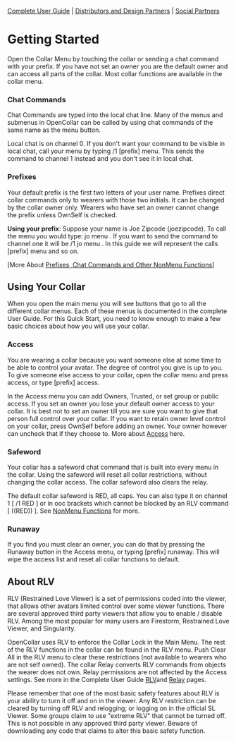 [Complete User Guide](https://github.com/OpenCollarTeam/OpenCollar/wiki/Complete-User-Guide) | [Distributors and Design Partners](https://github.com/OpenCollarTeam/OpenCollar/wiki/OpenCollar-Distributors-and-Designers) | [Social Partners](https://github.com/OpenCollarTeam/OpenCollar/wiki/OpenCollar-Social-Partner-Locations)
# Getting Started
Open the Collar Menu by touching the collar or sending a chat command with your prefix.  If you have not set an owner you are the default owner and can access all parts of the collar.  Most collar functions are available in the collar menu. 

### Chat Commands
Chat Commands are typed into the local chat line. Many of the menus and submenus in OpenCollar can be called by using chat commands of the same name as the menu button.

Local chat is on channel 0. If you don't want your command to be visible in local chat, call your menu by typing /1 [prefix] menu. This sends the command to channel 1 instead and you don't see it in local chat.

### Prefixes

Your default prefix is the first two letters of your user name.  Prefixes direct collar commands only to wearers with those two initials.  It can be changed by the collar owner only.  Wearers who have set an owner cannot change the prefix unless OwnSelf is checked.  

**Using your prefix**:  Suppose your name is Joe Zipcode (joezipcode).  To call the menu you would type:  jo menu . If you want to send the command to channel one it will be /1 jo menu . In this guide we will represent the calls [prefix] menu and so on.

[More About [Prefixes, Chat Commands and Other NonMenu Functions](https://github.com/OpenCollarTeam/OpenCollar/wiki/Prefixes,-Chat-Commands-and-Other-Non-Menu-Functions)]
 
## Using Your Collar

When you open the main menu you will see buttons that go to all the different collar menus.  Each of these menus is documented in the complete User Guide.  For this Quick Start, you need to know enough to make a few basic choices about how you will use your collar.

### Access
You are wearing a collar because you want someone else at some time to be able to control your avatar.  The degree of control you give is up to you.  To give someone else access to your collar, open the collar menu and press access, or type [prefix] access.  

In the Access menu you can add Owners, Trusted, or set group or public access.  If you set an owner you lose your default owner access to your collar. It is best not to set an owner till you are sure you want to give that person full control over your collar. If you want to retain owner level control on your collar, press OwnSelf before adding an owner.  Your owner however can uncheck that if they choose to.  More about [Access](https://github.com/OpenCollarTeam/OpenCollar/wiki/Access) here.

### Safeword

Your collar has a safeword chat command that is built into every menu in the collar.  Using the safeword will reset all collar restrictions, without changing the collar access.  The collar safeword also clears the relay.

The default collar safeword is RED, all caps.  You can also type it on channel 1 [ /1 RED ] or in ooc brackets which cannot be blocked by an RLV command [ ((RED)) ].  See [NonMenu Functions](https://github.com/OpenCollarTeam/OpenCollar/wiki/Prefixes,-Chat-Commands-and-Other-Non-Menu-Functions) for more.

### Runaway

If you find you must clear an owner, you can do that by pressing the Runaway button in the Access menu, or typing [prefix] runaway.  This will wipe the access list and reset all collar functions to default.

## About RLV

RLV (Restrained Love Viewer) is a set of permissions coded into the viewer, that allows other avatars limited control over some viewer functions. There are several approved third party viewers that allow you to enable / disable RLV. Among the most popular for many users are Firestorm, Restrained Love Viewer, and Singularity.

OpenCollar uses RLV to enforce the Collar Lock in the Main Menu.  The rest of the RLV functions in the collar can be found in the RLV menu.  Push Clear All in the RLV menu to clear these restrictions (not available to wearers who are not self owned).  The collar Relay converts RLV commands from objects the wearer does not own. Relay permissions are not affected by the Access settings. See more in the Complete User Guide [RLV](https://github.com/OpenCollarTeam/OpenCollar/wiki/RLV)and [Relay](https://github.com/OpenCollarTeam/OpenCollar/wiki/Relay) pages.

Please remember that one of the most basic safety features about RLV is your ability to turn it off and on in the viewer. Any RLV restriction can be cleared by turning off RLV and relogging; or logging on in the official SL Viewer. Some groups claim to use "extreme RLV" that cannot be turned off.  This is not possible in any approved third party viewer.  Beware of downloading any code that claims to alter this basic safety function.  